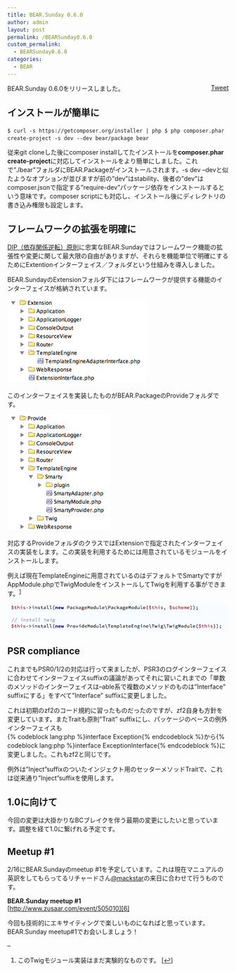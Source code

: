 ```yaml
---
title: BEAR.Sunday 0.6.0
author: admin
layout: post
permalink: /BEARSunday0.6.0
custom_permalink:
  - BEARSunday0.6.0
categories:
  - BEAR
---
```

<div style="float: right; margin-left: 10px;">
  <a href="https://twitter.com/share" class="twitter-share-button" data-count="vertical" data-url="/blog/BEARSunday0.6.0">Tweet</a>
</div>

BEAR.Sunday 0.6.0をリリースしました。

## インストールが簡単に

`
$ curl -s https://getcomposer.org/installer | php
$ php composer.phar create-project -s dev --dev bear/package bear
`

従来git cloneした後にcomposer installしてたインストールを**composer.phar create-project**に対応してインストールをより簡単にしました。これで&#8221;./bear&#8221;フォルダにBEAR.Packageがインストールされます。-s dev &#8211;devと似たようなオプションが並びますが前の&#8221;dev&#8221;はstability、後者の&#8221;dev&#8221;はcomposer.jsonで指定する&#8221;require-dev&#8221;パッケージ依存をインストールするという意味です。composer scriptにも対応し、インストール後にディレクトリの書き込み権限も設定します。

## フレームワークの拡張を明確に

[DIP（依存関係逆転）原則][1]に忠実なBEAR.Sundayではフレームワーク機能の拡張性や変更に関して最大限の自由がありますが、それらを機能単位で明確にするためにExtentionインターフェイス／フォルダという仕組みを導入しました。

BEAR.SundayのExtensionフォルダ下にはフレームワークが提供する機能のインターフェイスが格納されています。

[<img src="/images/wp-content/uploads/2013/01/8ab81e13c40d193b0412d41a774dc80d.png" alt="スクリーンショット 2013-01-26 22.14.05" class="alignleft size-full wp-image-1549" />][2] 
<br clear="all" />  
このインターフェイスを実装したものがBEAR.PackageのProvideフォルダです。

[<img src="/images/wp-content/uploads/2013/01/c542f470d9282c6051929d816d3db704.png" alt="スクリーンショット 2013-01-26 22.15.58" class="alignleft size-full wp-image-1551" />][3] 
<br clear="all" />

対応するProvideフォルダのクラスではExtensionで指定されたインターフェイスの実装をします。この実装を利用するためには用意されているモジュールをインストールします。

例えば現在TemplateEngineに用意されているのはデフォルトでSmartyですがAppModule.phpでTwigModuleをインストールしてTwigを利用する事ができます。<sup><a href="#footnote_0_1548" id="identifier_0_1548" class="footnote-link footnote-identifier-link" title="このTwigモジュール実装はまだ実験的なものです。">1</a></sup>

[<img src="/images/wp-content/uploads/2013/01/8dfd092d9c9a7e1e78976caf8500b985.png" alt="スクリーンショット 2013-01-26 22.21.05" class="alignleft size-full wp-image-1552" />][4] 
## PSR compliance

これまでもPSR0/1/2の対応は行って来ましたが、PSR3のログインターフェイスに合わせてインターフェイスsuffixの議論があってそれに習いこれまでの「単数のメソッドのインターフェイスは&#8211;able系で複数のメソッドのものは&#8221;Interface&#8221; suffixにする」をすべて&#8221;Interface&#8221; suffixに変更しました。

これは初期のzf2のコード規約に習ったものだったのですが、zf2自身も方針を変更しています。またTraitも原則&#8221;Trait&#8221; suffixにし、パッケージのベースの例外インターフェイスも  
{% codeblock lang:php %}interface Exception{% endcodeblock %}から{% codeblock lang:php %}interface ExceptionInterface{% endcodeblock %}に変更しました。これもzf2と同じです。

例外は&#8221;Inject&#8221;suffixのついたインジェクト用のセッターメソッドTraitで、これは従来通り&#8221;Inject&#8221;suffixを使用します。

## 1.0に向けて

今回の変更は大掛かりなBCブレイクを伴う最期の変更にしたいと思っています。調整を経て1.0に繋げれる予定です。

## Meetup #1

2/16にBEAR.Sundayのmeetup #1を予定しています。これは現在マニュアルの英訳をしてもらってるリチャードさん[@mackstar][5]の来日に合わせて行うものです。

**BEAR.Sunday meetup #1**  
[http://www.zusaar.com/event/505010][6]

今回も技術的にエキサイティングで楽しいものになればと思っています。  
BEAR.Sunday meetup#1でお会いしましょう！

&#8211;

<ol class="footnotes">
  <li id="footnote_0_1548" class="footnote">
    このTwigモジュール実装はまだ実験的なものです。 [<a href="#identifier_0_1548" class="footnote-link footnote-back-link">&#8617;</a>]
  </li>
</ol>

 [1]: /blog/2012/05/dip%EF%BC%9Adependency-inversion-principle/
 [2]: /images/wp-content/uploads/2013/01/8ab81e13c40d193b0412d41a774dc80d.png
 [3]: /images/wp-content/uploads/2013/01/c542f470d9282c6051929d816d3db704.png
 [4]: /images/wp-content/uploads/2013/01/8dfd092d9c9a7e1e78976caf8500b985.png
 [5]: https://twitter.com/mackstar
 [6]: http://www.zusaar.com/event/505010 "BEAR.Sunday meetup#1"